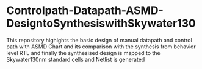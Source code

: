 # Controlpath-Datapath-ASMD-DesigntoSynthesiswithSkywater130
This repository highlghts the basic design of  manual datapath and control path with ASMD Chart and its comparison with the synthesis from behavior level RTL  and finally the synthesised design is mapped to the Skywater130nm standard cells and Netlist is generated  

